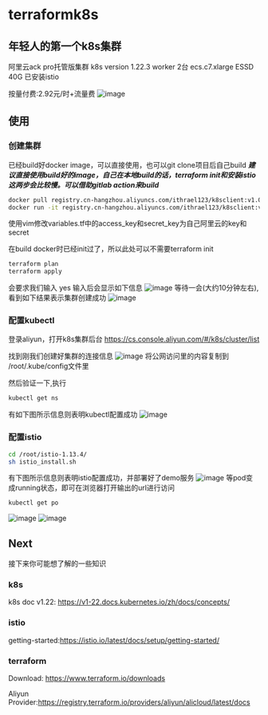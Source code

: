 # terraformk8s

## 年轻人的第一个k8s集群

阿里云ack pro托管版集群
k8s version 1.22.3
worker 2台 ecs.c7.xlarge ESSD 40G
已安装istio

按量付费:2.92元/时+流量费
![image](https://ithrael-image.oss-cn-hangzhou.aliyuncs.com/github/aliyun_cost.jpg)

## 使用

### 创建集群

已经build好docker image，可以直接使用，也可以git clone项目后自己build
***建议直接使用build好的image，自己在本地build的话，terraform init和安装istio这两步会比较慢。可以借助gitlab action来build***

```bash
docker pull registry.cn-hangzhou.aliyuncs.com/ithrael123/k8sclient:v1.0
docker run -it registry.cn-hangzhou.aliyuncs.com/ithrael123/k8sclient:v1.0 bash
```

使用vim修改variables.tf中的access_key和secret_key为自己阿里云的key和secret

在build docker时已经init过了，所以此处可以不需要terraform init

```bash
terraform plan
terraform apply
```

会要求我们输入 yes
输入后会显示如下信息
![image](https://ithrael-image.oss-cn-hangzhou.aliyuncs.com/github/apply.jpg)
等待一会(大约10分钟左右),看到如下结果表示集群创建成功
![image](https://ithrael-image.oss-cn-hangzhou.aliyuncs.com/github/result.jpg)

### 配置kubectl

登录aliyun，打开k8s集群后台 https://cs.console.aliyun.com/#/k8s/cluster/list

找到刚我们创建好集群的连接信息
![image](https://ithrael-image.oss-cn-hangzhou.aliyuncs.com/github/k8s_console.jpg)
将公网访问里的内容复制到 /root/.kube/config文件里

然后验证一下,执行

```bash
kubectl get ns
```

有如下图所示信息则表明kubectl配置成功
![image](https://ithrael-image.oss-cn-hangzhou.aliyuncs.com/github/k_get_ns.jpg)

### 配置istio

```bash
cd /root/istio-1.13.4/
sh istio_install.sh
```

有下图所示信息则表明istio配置成功，并部署好了demo服务
![image](https://ithrael-image.oss-cn-hangzhou.aliyuncs.com/github/istio.jpg)
等pod变成running状态，即可在浏览器打开输出的url进行访问

```bash
kubectl get po 
```

![image](https://ithrael-image.oss-cn-hangzhou.aliyuncs.com/github/k_get_po.jpg)
![image](https://ithrael-image.oss-cn-hangzhou.aliyuncs.com/github/istio_demo.jpg)

## Next

接下来你可能想了解的一些知识

### k8s

k8s doc v1.22: https://v1-22.docs.kubernetes.io/zh/docs/concepts/

### istio

getting-started:https://istio.io/latest/docs/setup/getting-started/

### terraform

Download: https://www.terraform.io/downloads

Aliyun Provider:https://registry.terraform.io/providers/aliyun/alicloud/latest/docs

